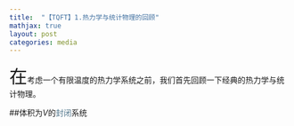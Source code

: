 ```yaml
---
title:  "【TQFT】1.热力学与统计物理的回顾"
mathjax: true
layout: post
categories: media
---
```


<font size="6">在</font>考虑一个有限温度的热力学系统之前，我们首先回顾一下经典的热力学与统计物理。

##体积为$V$的<font color=#4F758B>封闭</font>系统
